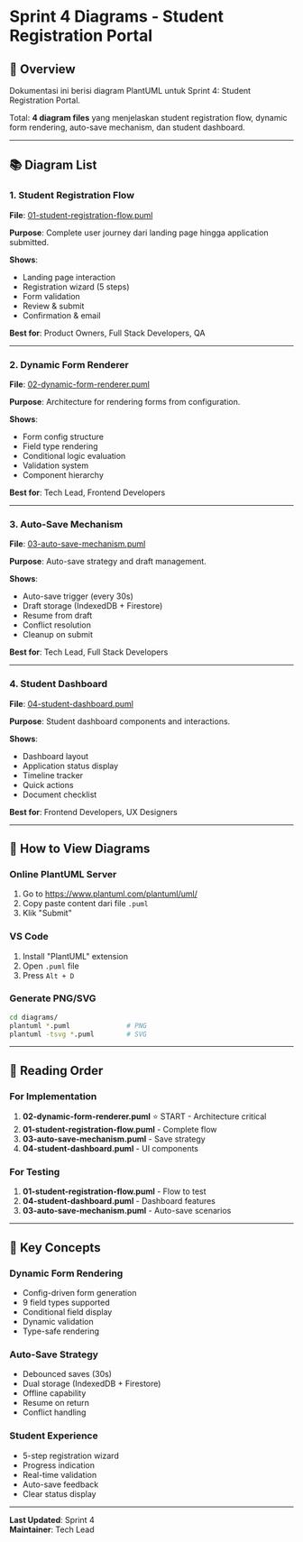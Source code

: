 # Sprint 4 Diagrams - Student Registration Portal

## 📐 Overview

Dokumentasi ini berisi diagram PlantUML untuk Sprint 4: Student Registration Portal.

Total: **4 diagram files** yang menjelaskan student registration flow, dynamic form rendering, auto-save mechanism, dan student dashboard.

---

## 📚 Diagram List

### 1. Student Registration Flow
**File**: [01-student-registration-flow.puml](01-student-registration-flow.puml)

**Purpose**: Complete user journey dari landing page hingga application submitted.

**Shows**:
- Landing page interaction
- Registration wizard (5 steps)
- Form validation
- Review & submit
- Confirmation & email

**Best for**: Product Owners, Full Stack Developers, QA

---

### 2. Dynamic Form Renderer
**File**: [02-dynamic-form-renderer.puml](02-dynamic-form-renderer.puml)

**Purpose**: Architecture for rendering forms from configuration.

**Shows**:
- Form config structure
- Field type rendering
- Conditional logic evaluation
- Validation system
- Component hierarchy

**Best for**: Tech Lead, Frontend Developers

---

### 3. Auto-Save Mechanism
**File**: [03-auto-save-mechanism.puml](03-auto-save-mechanism.puml)

**Purpose**: Auto-save strategy and draft management.

**Shows**:
- Auto-save trigger (every 30s)
- Draft storage (IndexedDB + Firestore)
- Resume from draft
- Conflict resolution
- Cleanup on submit

**Best for**: Tech Lead, Full Stack Developers

---

### 4. Student Dashboard
**File**: [04-student-dashboard.puml](04-student-dashboard.puml)

**Purpose**: Student dashboard components and interactions.

**Shows**:
- Dashboard layout
- Application status display
- Timeline tracker
- Quick actions
- Document checklist

**Best for**: Frontend Developers, UX Designers

---

## 🎨 How to View Diagrams

### Online PlantUML Server
1. Go to https://www.plantuml.com/plantuml/uml/
2. Copy paste content dari file `.puml`
3. Klik "Submit"

### VS Code
1. Install "PlantUML" extension
2. Open `.puml` file
3. Press `Alt + D`

### Generate PNG/SVG
```bash
cd diagrams/
plantuml *.puml              # PNG
plantuml -tsvg *.puml        # SVG
```

---

## 📖 Reading Order

### For Implementation
1. **02-dynamic-form-renderer.puml** ⭐ START - Architecture critical
2. **01-student-registration-flow.puml** - Complete flow
3. **03-auto-save-mechanism.puml** - Save strategy
4. **04-student-dashboard.puml** - UI components

### For Testing
1. **01-student-registration-flow.puml** - Flow to test
2. **04-student-dashboard.puml** - Dashboard features
3. **03-auto-save-mechanism.puml** - Auto-save scenarios

---

## 🎯 Key Concepts

### Dynamic Form Rendering
- Config-driven form generation
- 9 field types supported
- Conditional field display
- Dynamic validation
- Type-safe rendering

### Auto-Save Strategy
- Debounced saves (30s)
- Dual storage (IndexedDB + Firestore)
- Offline capability
- Resume on return
- Conflict handling

### Student Experience
- 5-step registration wizard
- Progress indication
- Real-time validation
- Auto-save feedback
- Clear status display

---

**Last Updated**: Sprint 4  
**Maintainer**: Tech Lead
